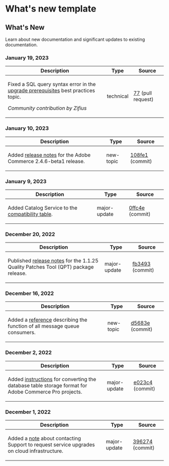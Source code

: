 # What's new template

## What's New

Learn about new documentation and significant updates to existing documentation.

### January 19, 2023

<table>
  <thead>
    <tr>
      <th>Description</th>
      <th>Type</th>
      <th>Source</th>
    </tr>
  </thead>
  <tbody>
    <tr>
      <td><p>Fixed a SQL query syntax error in the <a href="https://experienceleague.adobe.com/docs/commerce-operations/implementation-playbook/best-practices/maintenance/commerce-235-upgrade-prerequisites-mariadb.html">upgrade prerequisites</a> best practices topic.</p>
<p><i>Community contribution by Zifius</i></p></td>
      <td>technical</td>
      <td><a href="https://github.com/AdobeDocs/commerce-operations.en/pull/77">77</a> (pull request)</td>
    </tr>
  </tbody>
</table>

### January 10, 2023

<table>
  <thead>
    <tr>
      <th>Description</th>
      <th>Type</th>
      <th>Source</th>
    </tr>
  </thead>
  <tbody>
    <tr>
      <td><p>Added <a href="https://experienceleague.adobe.com/docs/commerce-operations/release/notes/adobe-commerce/2-4-6.html">release notes</a> for the Adobe Commerce 2.4.6-beta1 release.</p>
</td>
      <td>new-topic</td>
      <td><a href="https://github.com/AdobeDocs/commerce-operations.en/commit/108fe16a62c51c53d1850583cfd33938e39c7a6c">108fe1</a> (commit)</td>
    </tr>
  </tbody>
</table>

### January 9, 2023

<table>
  <thead>
    <tr>
      <th>Description</th>
      <th>Type</th>
      <th>Source</th>
    </tr>
  </thead>
  <tbody>
    <tr>
      <td><p>Added Catalog Service to the <a href="https://experienceleague.adobe.com/docs/commerce-operations/release/product-availability.html">compatibility table</a>.</p>
</td>
      <td>major-update</td>
      <td><a href="https://github.com/AdobeDocs/commerce-operations.en/commit/0ffc4e9c9b0bb4fe629d0f0fb46bfbb287d5fdcc">0ffc4e</a> (commit)</td>
    </tr>
  </tbody>
</table><!-- date_group --><!-- month_group -->

### December 20, 2022

<table>
  <thead>
    <tr>
      <th>Description</th>
      <th>Type</th>
      <th>Source</th>
    </tr>
  </thead>
  <tbody>
    <tr>
      <td><p>Published <a href="https://experienceleague.adobe.com/docs/commerce-operations/tools/quality-patches-tool/release-notes.html">release notes</a> for the 1.1.25 Quality Patches Tool (QPT) package release.</p>
</td>
      <td>major-update</td>
      <td><a href="https://github.com/AdobeDocs/commerce-operations.en/commit/fb34939dcfb754175148538faf83033f165e7d11">fb3493</a> (commit)</td>
    </tr>
  </tbody>
</table>

### December 16, 2022

<table>
  <thead>
    <tr>
      <th>Description</th>
      <th>Type</th>
      <th>Source</th>
    </tr>
  </thead>
  <tbody>
    <tr>
      <td><p>Added a <a href="https://experienceleague.adobe.com/docs/commerce-operations/configuration-guide/message-queues/consumers.html">reference</a> describing the function of all message queue consumers.</p>
</td>
      <td>new-topic</td>
      <td><a href="https://github.com/AdobeDocs/commerce-operations.en/commit/d5683e80746bf346048e36627f9901bc359ddd81">d5683e</a> (commit)</td>
    </tr>
  </tbody>
</table>

### December 2, 2022

<table>
  <thead>
    <tr>
      <th>Description</th>
      <th>Type</th>
      <th>Source</th>
    </tr>
  </thead>
  <tbody>
    <tr>
      <td><p>Added <a href="https://experienceleague.adobe.com/docs/commerce-operations/implementation-playbook/best-practices/maintenance/commerce-235-upgrade-prerequisites-mariadb.html&lt;br/&gt;">instructions</a> for converting the database table storage format for Adobe Commerce Pro projects.</p>
</td>
      <td>major-update</td>
      <td><a href="https://github.com/AdobeDocs/commerce-operations.en/commit/e023c47548a8dac6a4c3ed2dcfc7557af27a25a2">e023c4</a> (commit)</td>
    </tr>
  </tbody>
</table>

### December 1, 2022

<table>
  <thead>
    <tr>
      <th>Description</th>
      <th>Type</th>
      <th>Source</th>
    </tr>
  </thead>
  <tbody>
    <tr>
      <td><p>Added a <a href="https://experienceleague.adobe.com/docs/commerce-operations/implementation-playbook/best-practices/maintenance/commerce-235-upgrade-prerequisites-mariadb.html">note</a> about contacting Support to request service upgrades on cloud infrastructure.</p>
</td>
      <td>major-update</td>
      <td><a href="https://github.com/AdobeDocs/commerce-operations.en/commit/396274c0b22534977cf6efeb222634e470b39f6f">396274</a> (commit)</td>
    </tr>
  </tbody>
</table><!-- date_group --><!-- month_group --><!-- year_group -->
